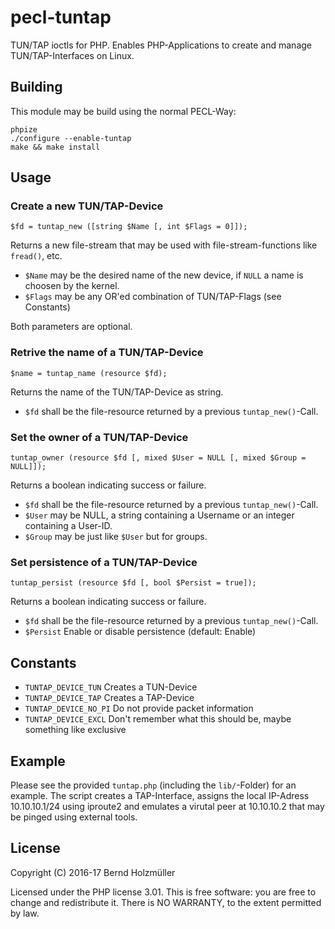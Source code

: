 # pecl-tuntap
TUN/TAP ioctls for PHP. Enables PHP-Applications to create and manage
TUN/TAP-Interfaces on Linux.

## Building
This module may be build using the normal PECL-Way:

~~~ {.bash}
phpize
./configure --enable-tuntap
make && make install
~~~

## Usage
### Create a new TUN/TAP-Device
~~~ {.php}
$fd = tuntap_new ([string $Name [, int $Flags = 0]]);
~~~

Returns a new file-stream that may be used with file-stream-functions like
`fread()`, etc.

* `$Name` may be the desired name of the new device, if `NULL` a name is choosen by the kernel.
* `$Flags` may be any OR'ed combination of TUN/TAP-Flags (see Constants)

Both parameters are optional.

### Retrive the name of a TUN/TAP-Device
~~~ {.php}
$name = tuntap_name (resource $fd);
~~~
Returns the name of the TUN/TAP-Device as string.

* `$fd` shall be the file-resource returned by a previous `tuntap_new()`-Call.

### Set the owner of a TUN/TAP-Device
~~~ {.php}
tuntap_owner (resource $fd [, mixed $User = NULL [, mixed $Group = NULL]]);
~~~
Returns a boolean indicating success or failure.

* `$fd` shall be the file-resource returned by a previous `tuntap_new()`-Call.
* `$User` may be NULL, a string containing a Username or an integer containing a User-ID.
* `$Group` may be just like `$User` but for groups.

### Set persistence of a TUN/TAP-Device
~~~ {.php}
tuntap_persist (resource $fd [, bool $Persist = true]);
~~~
Returns a boolean indicating success or failure.

* `$fd` shall be the file-resource returned by a previous `tuntap_new()`-Call.
* `$Persist` Enable or disable persistence (default: Enable)

## Constants
* `TUNTAP_DEVICE_TUN` Creates a TUN-Device
* `TUNTAP_DEVICE_TAP` Creates a TAP-Device
* `TUNTAP_DEVICE_NO_PI` Do not provide packet information
* `TUNTAP_DEVICE_EXCL` Don't remember what this should be, maybe something like exclusive

## Example
Please see the provided `tuntap.php` (including the `lib/`-Folder) for an example.
The script creates a TAP-Interface, assigns the local IP-Adress 10.10.10.1/24
using iproute2 and emulates a virutal peer at 10.10.10.2 that may be pinged
using external tools.

## License
Copyright (C) 2016-17 Bernd Holzmüller

Licensed under the PHP license 3.01. This is free
software: you are free to change and redistribute it. There is NO WARRANTY,
to the extent permitted by law.
